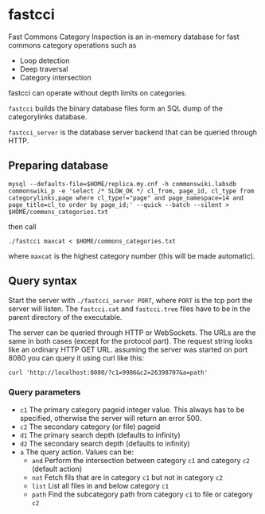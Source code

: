 fastcci
=======

Fast Commons Category Inspection is an in-memory database for fast commons category operations such as

* Loop detection
* Deep traversal
* Category intersection

fastcci can operate without depth limits on categories.

```fastcci``` builds the binary database files form an SQL dump of the categorylinks database.

```fastcci_server``` is the database server backend that can be queried through HTTP.

## Preparing database

```
mysql --defaults-file=$HOME/replica.my.cnf -h commonswiki.labsdb commonswiki_p -e 'select /* SLOW_OK */ cl_from, page_id, cl_type from categorylinks,page where cl_type!="page" and page_namespace=14 and page_title=cl_to order by page_id;' --quick --batch --silent > $HOME/commons_categories.txt
```

then call 

```
./fastcci maxcat < $HOME/commons_categories.txt
```

where ```maxcat``` is the highest category number (this will be made automatic).

## Query syntax

Start the server with ```./fastcci_server PORT```, where ```PORT``` is the tcp port the server will listen. The ```fastcci.cat``` and ```fastcci.tree``` files have to be in the parent directory of the executable.

The server can be queried through HTTP or WebSockets. The URLs are the same in both cases (except for the protocol part). The request string looks like an ordinary HTTP GET URL.
assuming the server was started on port 8080 you can query it using curl like this:

```
curl 'http://localhost:8080/?c1=9986&c2=26398707&a=path'
```

### Query parameters

* ```c1``` The primary category pageid integer value. This always has to be specified, otherwise the server will return an error 500.
* ```c2``` The secondary category (or file) pageid
* ```d1``` The primary search depth (defaults to infinity)
* ```d2``` The secondary search depth (defaults to infinity)
* ```a``` The query action. Values can be:
  * ```and``` Perform the intersection between category ```c1``` and category ```c2``` (default action)
  * ```not``` Fetch fils that are in category ```c1``` but not in category ```c2```
  * ```list``` List all files in and below category ```c1```
  * ```path``` Find the subcategory path from category ```c1``` to file or category ```c2```



